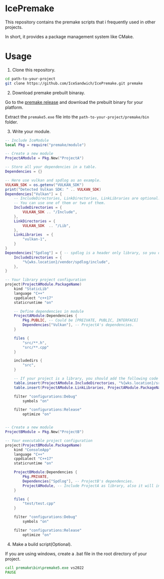 # IcePremake

This repository contains the premake scripts that i frequently used in other projects.

In short, it provides a package management system like CMake.

# Usage

1. Clone this repository.

``` bash
cd path-to-your-project
git clone https://github.com/IceSandwich/IcePremake.git premake
```

2. Download premake prebuilt binaray.

Go to the [premake release](https://github.com/premake/premake-core/releases) and download the prebuilt binary for your platform.

Extract the `premake5.exe` file into the `path-to-your-project/premake/bin` folder.

3. Write your module.

``` lua
-- Include IceModule
local Pkg = require("premake/module")

-- Create a new module
ProjectAModule = Pkg.New("ProjectA")

-- Store all your dependencies in a table.
Dependencies = {}

-- Here use vulkan and spdlog as an example.
VULKAN_SDK = os.getenv("VULKAN_SDK")
print("Detected Vulkan SDK: " .. VULKAN_SDK)
Dependencies["Vulkan"] = {
	-- IncludeDirectories, LinkDirectories, LinkLibraries are optional.
	-- You can use one of them or two of them.
	IncludeDirectories = {
		VULKAN_SDK .. "/Include",
	},
	LinkDirectories = {
		VULKAN_SDK  .. "/Lib",
	},
	LinkLibraries  = {
		"vulkan-1",
	}
}
Dependencies["Spdlog"] = { -- spdlog is a header only library, so you don't need to link.
	IncludeDirectories = {
		"%{wks.location}/vendor/spdlog/include",
	},
}

-- Your library project configuration
project(ProjectAModule.PackageName)
	kind "StaticLib"
	language "C++"
	cppdialect "c++17"
	staticruntime "on"

	-- Define dependencies in module
	ProjectAModule:Dependencies {
		Pkg.PUBLIC, -- Could be [PREIVATE, PUBLIC, INTERFACE]
		Dependencies["Vulkan"], -- ProjectA's dependencies.
	}

	files {
		"src/**.h",
		"src/**.cpp"
	}

	includedirs {
		"src",
	}

	-- If your project is a library, you should add the following code to tell other projects use the library this project generated.
	table.insert(ProjectAModule.IncludeDirectories, "%{wks.location}/src")
	table.insert(ProjectAModule.LinkLibraries, ProjectAModule.PackageName)

	filter "configurations:Debug"
		symbols "on"

	filter "configurations:Release"
		optimize "on"


-- Create a new module
ProjectBModule = Pkg.New("ProjectB")

-- Your executable project configuration
project(ProjectBModule.PackageName)
	kind "ConsoleApp"
	language "C++"
	cppdialect "C++17"
	staticruntime "on"

	ProjectBModule:Dependencies {
		Pkg.PRIVATE,
		Dependencies["Spdlog"], -- ProjectB's dependencies.
		ProjectAModule,	-- Include ProjectA as library, also it will include vulkan as well because we use PUBLIC previously.
	}

	files {
		"test/test.cpp"
	}

	filter "configurations:Debug"
		symbols "on"

	filter "configurations:Release"
		optimize "on"
```

4. Make a build script(Optional).

If you are using windows, create a .bat file in the root directory of your project.

``` bat
call premake\bin\premake5.exe vs2022
PAUSE
```
